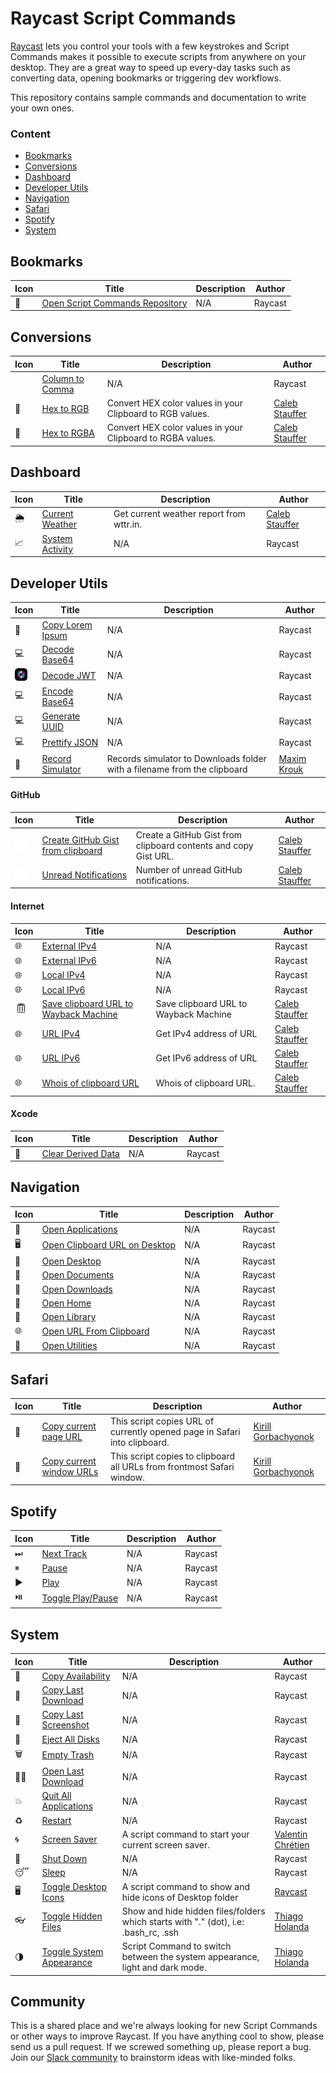 # Raycast Script Commands

[Raycast](https://raycast.com) lets you control your tools with a few keystrokes
and Script Commands makes it possible to execute scripts from anywhere on your desktop.
They are a great way to speed up every-day tasks such as converting data, opening bookmarks
or triggering dev workflows.

This repository contains sample commands and documentation to write your own ones.

### Content

- [Bookmarks](#bookmarks)
- [Conversions](#conversions)
- [Dashboard](#dashboard)
- [Developer Utils](#developer-utils)
- [Navigation](#navigation)
- [Safari](#safari)
- [Spotify](#spotify)
- [System](#system)

## Bookmarks

| Icon | Title | Description | Author |
| ---- | ----- | ----------- | ------ |
| 📜 | [Open Script Commands Repository](bookmarks/open-scriptCommandsRepository.sh) | N/A | Raycast |

## Conversions

| Icon | Title | Description | Author |
| ---- | ----- | ----------- | ------ |
|  | [Column to Comma](conversions/column-to-comma.sh) | N/A | Raycast |
| 🎨 | [Hex to RGB](conversions/hex-to-rgb.sh) | Convert HEX color values in your Clipboard to RGB values. | [Caleb Stauffer](https://github.com/crstauf) |
| 🎨 | [Hex to RGBA](conversions/hex-to-rgba.sh) | Convert HEX color values in your Clipboard to RGBA values. | [Caleb Stauffer](https://github.com/crstauf) |

## Dashboard

| Icon | Title | Description | Author |
| ---- | ----- | ----------- | ------ |
| 🌦️ | [Current Weather](dashboard/current-weather.sh) | Get current weather report from wttr.in. | [Caleb Stauffer](https://github.com/crstauf) |
| 📈 | [System Activity](dashboard/system-activity.sh) | N/A | Raycast |

## Developer Utils

| Icon | Title | Description | Author |
| ---- | ----- | ----------- | ------ |
| 📝 | [Copy Lorem Ipsum](developer-utils/lorem-ipsum.sh) | N/A | Raycast |
| 💻 | [Decode Base64](developer-utils/decode-base64.sh) | N/A | Raycast |
| <img src="https://raw.githubusercontent.com/raycast/script-commands/master/developer-utils/images/jwt-logo.png?raw=true" width="20" height="20"> | [Decode JWT](developer-utils/decode-jwt.sh) | N/A | Raycast |
| 💻 | [Encode Base64](developer-utils/encode-base64.sh) | N/A | Raycast |
| 💻 | [Generate UUID](developer-utils/generate-uuid.sh) | N/A | Raycast |
| 💻 | [Prettify JSON](developer-utils/prettify-json.sh) | N/A | Raycast |
| 📱 | [Record Simulator](developer-utils/record-simulator.sh) | Records simulator to Downloads folder with a filename from the clipboard | [Maxim Krouk](https://github.com/maximkrouk) |

#### GitHub

| Icon | Title | Description | Author |
| ---- | ----- | ----------- | ------ |
| <img src="https://raw.githubusercontent.com/raycast/script-commands/master/developer-utils/images/github-logo.png?raw=true" width="20" height="20"> | [Create GitHub Gist from clipboard](developer-utils/create-github-gist.sh) | Create a GitHub Gist from clipboard contents and copy Gist URL. | [Caleb Stauffer](https://github.com/crstauf) |
| <img src="https://raw.githubusercontent.com/raycast/script-commands/master/developer-utils/images/github-logo.png?raw=true" width="20" height="20"> | [Unread Notifications](developer-utils/github-unread-notifications.sh) | Number of unread GitHub notifications. | [Caleb Stauffer](https://github.com/crstauf) |

#### Internet

| Icon | Title | Description | Author |
| ---- | ----- | ----------- | ------ |
| 🌐 | [External IPv4](developer-utils/get-external-ip-v4.sh) | N/A | Raycast |
| 🌐 | [External IPv6](developer-utils/get-external-ip-v6.sh) | N/A | Raycast |
| 🌐 | [Local IPv4](developer-utils/get-local-ip-v4.sh) | N/A | Raycast |
| 🌐 | [Local IPv6](developer-utils/get-local-ip-v6.sh) | N/A | Raycast |
| <img src="https://raw.githubusercontent.com/raycast/script-commands/master/developer-utils/images/ia-logo.jpg?raw=true" width="20" height="20"> | [Save clipboard URL to Wayback Machine](developer-utils/wayback-machine-save.sh) | Save clipboard URL to Wayback Machine | [Caleb Stauffer](https://github.com/crstauf) |
| 🌐 | [URL IPv4](developer-utils/get-url-ip-v4.sh) | Get IPv4 address of URL | [Caleb Stauffer](https://github.com/crstauf) |
| 🌐 | [URL IPv6](developer-utils/get-url-ip-v6.sh) | Get IPv6 address of URL | [Caleb Stauffer](https://github.com/crstauf) |
| 🌐 | [Whois of clipboard URL](developer-utils/whois.sh) | Whois of clipboard URL. | [Caleb Stauffer](https://github.com/crstauf) |

#### Xcode

| Icon | Title | Description | Author |
| ---- | ----- | ----------- | ------ |
| 🧹 | [Clear Derived Data](developer-utils/clear-derived-data.sh) | N/A | Raycast |

## Navigation

| Icon | Title | Description | Author |
| ---- | ----- | ----------- | ------ |
| 📂 | [Open Applications](navigation/open-applications.sh) | N/A | Raycast |
| 🖥 | [Open Clipboard URL on Desktop](navigation/open-desktop-url-from-clipboard.swift) | N/A | Raycast |
| 📂 | [Open Desktop](navigation/open-desktop.sh) | N/A | Raycast |
| 📂 | [Open Documents](navigation/open-documents.sh) | N/A | Raycast |
| 📂 | [Open Downloads](navigation/open-downloads.sh) | N/A | Raycast |
| 📂 | [Open Home](navigation/open-home.sh) | N/A | Raycast |
| 📂 | [Open Library](navigation/open-library.sh) | N/A | Raycast |
| 🌐 | [Open URL From Clipboard](navigation/open-url-from-clipboard.sh) | N/A | Raycast |
| 📂 | [Open Utilities](navigation/open-utilities.sh) | N/A | Raycast |

## Safari

| Icon | Title | Description | Author |
| ---- | ----- | ----------- | ------ |
| 🧭 | [Copy current page URL](safari/current_page_url.sh) | This script copies URL of currently opened page in Safari into clipboard. | [Kirill Gorbachyonok](https://github.com/japanese-goblinn) |
| 🧭 | [Copy current window URLs](safari/current_window_urls.applescript) | This script copies to clipboard all URLs from frontmost Safari window. | [Kirill Gorbachyonok](https://github.com/japanese-goblinn) |

## Spotify

| Icon | Title | Description | Author |
| ---- | ----- | ----------- | ------ |
| ⏭ | [Next Track](spotify/next-track.applescript) | N/A | Raycast |
| ⏸ | [Pause](spotify/pause.applescript) | N/A | Raycast |
| ▶️ | [Play](spotify/play.applescript) | N/A | Raycast |
| ⏯️ | [Toggle Play/Pause](spotify/play-pause.applescript) | N/A | Raycast |

## System

| Icon | Title | Description | Author |
| ---- | ----- | ----------- | ------ |
| 📅 | [Copy Availability](system/copy-availability.swift) | N/A | Raycast |
| 💁 | [Copy Last Download](system/copy-last-download.swift) | N/A | Raycast |
| 📸 | [Copy Last Screenshot](system/copy-last-screenshot.swift) | N/A | Raycast |
| 📀 | [Eject All Disks](system/eject-all-disks.applescript) | N/A | Raycast |
| 🗑 | [Empty Trash](system/empty-trash.applescript) | N/A | Raycast |
| 💁‍♂️ | [Open Last Download](system/open-last-download.swift) | N/A | Raycast |
| 💥 | [Quit All Applications](system/quit-all-apps.swift) | N/A | Raycast |
| ♻️ | [Restart](system/restart.applescript) | N/A | Raycast |
| 🌀 | [Screen Saver](system/screensaver.applescript) | A script command to start your current screen saver. | [Valentin Chrétien](https://twitter.com/valentinchrt) |
| 🛌 | [Shut Down](system/shutdown.applescript) | N/A | Raycast |
| 😴 | [Sleep](system/sleep.applescript) | N/A | Raycast |
| 🖥 | [Toggle Desktop Icons](system/toggle-desktop-icons.applescript) | A script command to show and hide icons of Desktop folder | [Raycast](https://raycast.com) |
| 👓 | [Toggle Hidden Files](system/toggle-hidden-files.applescript) | Show and hide hidden files/folders which starts with "." (dot), i.e: .bash_rc, .ssh | [Thiago Holanda](https://twitter.com/tholanda) |
| 🌗 | [Toggle System Appearance](system/toggle-system-appearance.applescript) | Script Command to switch between the system appearance, light and dark mode. | [Thiago Holanda](https://twitter.com/tholanda) |

## Community

This is a shared place and we're always looking for new Script Commands or other ways to improve Raycast.
If you have anything cool to show, please send us a pull request. If we screwed something up,
please report a bug. Join our
[Slack community](https://join.slack.com/t/raycastcommunity/shared_invite/zt-hhzj9i4m-D5~HwnTRsJKrcZmVDJ4mkg)
to brainstorm ideas with like-minded folks.